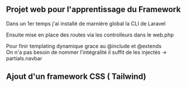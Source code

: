 ## Projet web pour l'apprentissage du Framework

<p>Dans un 1er temps j'ai installé de marnière global la CLI de Laravel</p>
<p>Ensuite mise en place des routes via les controlleurs dans le web.php</p>
<p>Pour finir templating dynamique grace au @include et @extends <br>
On n'a pas besoin de nommer l'intégralité il suffit de les injectés -> partials.navbar
</p>

## Ajout d'un framework CSS ( Tailwind)
